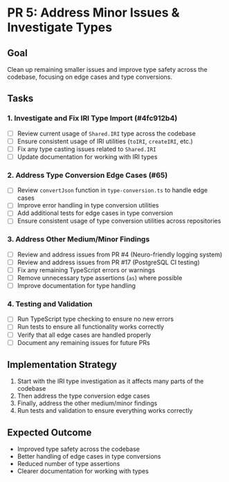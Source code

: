 # PR 5: Address Minor Issues & Investigate Types

## Goal
Clean up remaining smaller issues and improve type safety across the codebase, focusing on edge cases and type conversions.

## Tasks

### 1. Investigate and Fix IRI Type Import (#4fc912b4)
- [ ] Review current usage of `Shared.IRI` type across the codebase
- [ ] Ensure consistent usage of IRI utilities (`toIRI`, `createIRI`, etc.)
- [ ] Fix any type casting issues related to `Shared.IRI`
- [ ] Update documentation for working with IRI types

### 2. Address Type Conversion Edge Cases (#65)
- [ ] Review `convertJson` function in `type-conversion.ts` to handle edge cases
- [ ] Improve error handling in type conversion utilities
- [ ] Add additional tests for edge cases in type conversion
- [ ] Ensure consistent usage of type conversion utilities across repositories

### 3. Address Other Medium/Minor Findings
- [ ] Review and address issues from PR #4 (Neuro-friendly logging system)
- [ ] Review and address issues from PR #17 (PostgreSQL CI testing)
- [ ] Fix any remaining TypeScript errors or warnings
- [ ] Remove unnecessary type assertions (`as`) where possible
- [ ] Improve documentation for type handling

### 4. Testing and Validation
- [ ] Run TypeScript type checking to ensure no new errors
- [ ] Run tests to ensure all functionality works correctly
- [ ] Verify that all edge cases are handled properly
- [ ] Document any remaining issues for future PRs

## Implementation Strategy
1. Start with the IRI type investigation as it affects many parts of the codebase
2. Then address the type conversion edge cases
3. Finally, address the other medium/minor findings
4. Run tests and validation to ensure everything works correctly

## Expected Outcome
- Improved type safety across the codebase
- Better handling of edge cases in type conversions
- Reduced number of type assertions
- Clearer documentation for working with types
